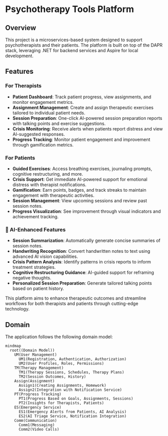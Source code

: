 # Psychotherapy Tools Platform  

## Overview  
This project is a microservices-based system designed to support psychotherapists and their patients. The platform is built on top of the DAPR stack, leveraging .NET for backend services and Aspire for local development.  

## Features  

### For Therapists  
- **Patient Dashboard**: Track patient progress, view assignments, and monitor engagement metrics.  
- **Assignment Management**: Create and assign therapeutic exercises tailored to individual patient needs.  
- **Session Preparation**: One-click AI-powered session preparation reports with talking points and exercise suggestions.  
- **Crisis Monitoring**: Receive alerts when patients report distress and view AI-suggested responses.  
- **Progress Tracking**: Monitor patient engagement and improvement through gamification metrics.  

### For Patients  
- **Guided Exercises**: Access breathing exercises, journaling prompts, cognitive restructuring, and more.  
- **Crisis Support**: Get immediate AI-powered support for emotional distress with therapist notifications.  
- **Gamification**: Earn points, badges, and track streaks to maintain engagement with therapeutic activities.  
- **Session Management**: View upcoming sessions and review past session notes.  
- **Progress Visualization**: See improvement through visual indicators and achievement tracking.  

### 🧠 AI-Enhanced Features  
- **Session Summarization**: Automatically generate concise summaries of session notes.  
- **Handwriting Recognition**: Convert handwritten notes to text using advanced AI vision capabilities.  
- **Crisis Pattern Analysis**: Identify patterns in crisis reports to inform treatment strategies.  
- **Cognitive Restructuring Guidance**: AI-guided support for reframing negative thoughts.  
- **Personalized Session Preparation**: Generate tailored talking points based on patient history.  

This platform aims to enhance therapeutic outcomes and streamline workflows for both therapists and patients through cutting-edge technology. 

## Domain

The application follows the following domain model:

```mermaid
mindmap
  root((Domain Model))
    UM(User Management)
      UM1(Registration, Authentication, Authorization)
      UM2(User Profiles, Roles, Permissions)
    TM(Therapy Management)
      TM1(Therapy Sessions, Schedules, Therapy Plans)
      TM2(Session Outcomes, History)
    Assign(Assignment)
      Assign1(Creating Assignments, Homework)
      Assign2(Integration with Notification Service)
    PT(Progress Tracking)
      PT1(Progress Based on Goals, Assignments, Sessions)
      PT2(Insights for Therapists, Patients)
    ES(Emergency Service)
      ES1(Emergency Alerts from Patients, AI Analysis)
      ES2(AI Triage Service, Notification Integration)
    Comm(Communication)
      Comm1(Messaging)
      Comm2(Video Calls)
```